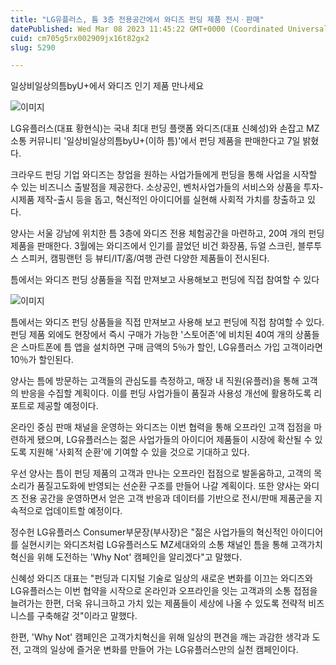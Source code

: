 ```yaml
---
title: "LG유플러스, 틈 3층 전용공간에서 와디즈 펀딩 제품 전시ㆍ판매"
datePublished: Wed Mar 08 2023 11:45:22 GMT+0000 (Coordinated Universal Time)
cuid: cm705g5rx002909jx16t82gx2
slug: 5290

---
```



일상비일상의틈byU+에서 와디즈 인기 제품 만나세요

![이미지](https://cdn.hashnode.com/res/hashnode/image/upload/v1739258234951/194c016c-14e3-48ad-b000-1494f6803341.jpeg)

LG유플러스(대표 황현식)는 국내 최대 펀딩 플랫폼 와디즈(대표 신혜성)와 손잡고 MZ소통 커뮤니티 '일상비일상의틈byU+(이하 틈)'에서 펀딩 제품을 판매한다고 7일 밝혔다.

크라우드 펀딩 기업 와디즈는 창업을 원하는 사업가들에게 펀딩을 통해 사업을 시작할 수 있는 비즈니스 출발점을 제공한다. 소상공인, 벤처사업가들의 서비스와 상품을 투자-시제품 제작-출시 등을 돕고, 혁신적인 아이디어를 실현해 사회적 가치를 창출하고 있다.

양사는 서울 강남에 위치한 틈 3층에 와디즈 전용 체험공간을 마련하고, 20여 개의 펀딩 제품을 판매한다. 3월에는 와디즈에서 인기를 끌었던 비건 화장품, 듀얼 스크린, 블루투스 스피커, 캠핑랜턴 등 뷰티/IT/홈/여행 관련 다양한 제품들이 전시된다.

틈에서는 와디즈 펀딩 상품들을 직접 만져보고 사용해보고 펀딩에 직접 참여할 수 있다

![이미지](https://cdn.hashnode.com/res/hashnode/image/upload/v1739258237030/9af84d2b-9626-4f90-a258-132401c70fb6.jpeg)

틈에서는 와디즈 펀딩 상품들을 직접 만져보고 사용해 보고 펀딩에 직접 참여할 수 있다. 펀딩 제품 외에도 현장에서 즉시 구매가 가능한 '스토어존'에 비치된 40여 개의 상품들은 스마트폰에 틈 앱을 설치하면 구매 금액의 5％가 할인, LG유플러스 가입 고객이라면 10％가 할인된다.

양사는 틈에 방문하는 고객들의 관심도를 측정하고, 매장 내 직원(유플러)을 통해 고객의 반응을 수집할 계획이다. 이를 펀딩 사업가들이 품질과 사용성 개선에 활용하도록 리포트로 제공할 예정이다.

온라인 중심 판매 채널을 운영하는 와디즈는 이번 협력을 통해 오프라인 고객 접점을 마련하게 됐으며, LG유플러스는 젊은 사업가들의 아이디어 제품들이 시장에 확산될 수 있도록 지원해 '사회적 순환'에 기여할 수 있을 것으로 기대하고 있다.

우선 양사는 틈이 펀딩 제품의 고객과 만나는 오프라인 접점으로 발돋움하고, 고객의 목소리가 품질고도화에 반영되는 선순환 구조를 만들어 나갈 계획이다. 또한 양사는 와디즈 전용 공간을 운영하면서 얻은 고객 반응과 데이터를 기반으로 전시/판매 제품군을 지속적으로 업데이트할 예정이다.

정수헌 LG유플러스 Consumer부문장(부사장)은 "젊은 사업가들의 혁신적인 아이디어를 실현시키는 와디즈처럼 LG유플러스도 MZ세대와의 소통 채널인 틈을 통해 고객가치혁신을 위해 도전하는 'Why Not' 캠페인을 알리겠다"고 말했다.

신혜성 와디즈 대표는 "펀딩과 디지털 기술로 일상의 새로운 변화를 이끄는 와디즈와 LG유플러스는 이번 협약을 시작으로 온라인과 오프라인을 잇는 고객과의 소통 접점을 늘려가는 한편, 더욱 유니크하고 가치 있는 제품들이 세상에 나올 수 있도록 전략적 비즈니스를 구축해갈 것"이라고 말했다.

한편, 'Why Not' 캠페인은 고객가치혁신을 위해 일상의 편견을 깨는 과감한 생각과 도전, 고객의 일상에 즐거운 변화를 만들어 가는 LG유플러스만의 실천 캠페인이다.